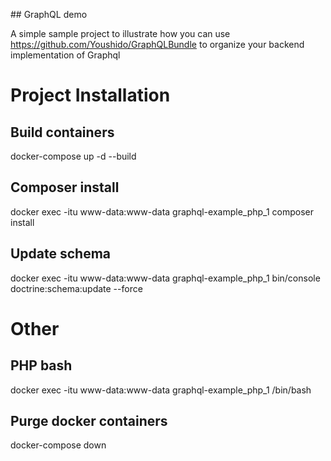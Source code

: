 ## GraphQL demo

A simple sample project to illustrate how you can use https://github.com/Youshido/GraphQLBundle to organize your backend implementation of Graphql

Project Installation
===================

Build containers
----------------
docker-compose up -d --build

Composer install
--------------------
docker exec -itu www-data:www-data graphql-example_php_1 composer install

Update schema
-------------
docker exec -itu www-data:www-data graphql-example_php_1 bin/console doctrine:schema:update --force

Other
=====

PHP bash
--------
docker exec -itu www-data:www-data graphql-example_php_1 /bin/bash

Purge docker containers
-----------------------
docker-compose down